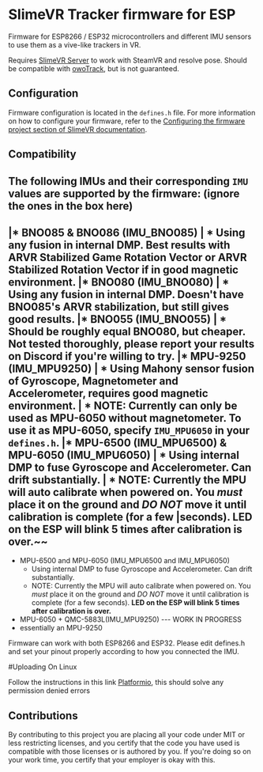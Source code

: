 # SlimeVR Tracker firmware for ESP

Firmware for ESP8266 / ESP32 microcontrollers and different IMU sensors to use them as a vive-like trackers in VR.

Requires [SlimeVR Server](https://github.com/SlimeVR/SlimeVR-Server) to work with SteamVR and resolve pose. Should be compatible with [owoTrack](https://github.com/abb128/owo-track-driver), but is not guaranteed.

## Configuration

Firmware configuration is located in the `defines.h` file. For more information on how to configure your firmware, refer to the [Configuring the firmware project section of SlimeVR documentation](https://docs.slimevr.dev/firmware/configuring-project.html).

## Compatibility

The following IMUs and their corresponding `IMU` values are supported by the firmware:
(ignore the ones in the box here)
--------------------------------------------------------------------------------------------------------------------------------------------------------------------
|* BNO085 & BNO086 (IMU_BNO085)
|  * Using any fusion in internal DMP. Best results with ARVR Stabilized Game Rotation Vector or ARVR Stabilized Rotation Vector if in good magnetic environment.
|* BNO080 (IMU_BNO080)
|  * Using any fusion in internal DMP. Doesn't have BNO085's ARVR stabilization, but still gives good results.
|* BNO055 (IMU_BNO055)
|  * Should be roughly equal BNO080, but cheaper. Not tested thoroughly, please report your results on Discord if you're willing to try.
|* MPU-9250 (IMU_MPU9250)
|  * Using Mahony sensor fusion of Gyroscope, Magnetometer and Accelerometer, requires good magnetic environment.
|  * NOTE: Currently can only be used as MPU-6050 without magnetometer. To use it as MPU-6050, specify `IMU_MPU6050` in your `defines.h`.
|* MPU-6500 (IMU_MPU6500) & MPU-6050 (IMU_MPU6050)
|  * Using internal DMP to fuse Gyroscope and Accelerometer. Can drift substantially.
|  * NOTE: Currently the MPU will auto calibrate when powered on. You *must* place it on the ground and *DO NOT* move it until calibration is complete (for a few |seconds). **LED on the ESP will blink 5 times after calibration is over.**~~
--------------------------------------------------------------------------------------------------------------------------------------------------------------------
* MPU-6500 and MPU-6050 (IMU_MPU6500 and IMU_MPU6050)
  * Using internal DMP to fuse Gyroscope and Accelerometer. Can drift substantially.
  * NOTE: Currently the MPU will auto calibrate when powered on. You *must* place it on the ground and *DO NOT* move it until calibration is complete (for a few seconds). **LED on the ESP will blink 5 times after calibration is over.**
 * MPU-6050 + QMC-5883L(IMU_MPU9250) --- WORK IN PROGRESS 
  * essentially an MPU-9250

Firmware can work with both ESP8266 and ESP32. Please edit defines.h and set your pinout properly according to how you connected the IMU.

#Uploading On Linux

Follow the instructions in this link [Platformio](https://docs.platformio.org/en/latest//faq.html#platformio-udev-rules), this should solve any permission denied errors

## Contributions

By contributing to this project you are placing all your code under MIT or less restricting licenses, and you certify that the code you have used is compatible with those licenses or is authored by you. If you're doing so on your work time, you certify that your employer is okay with this.
